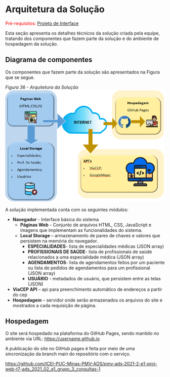 # Arquitetura da Solução

<span style="color:red">Pré-requisitos: <a href="3-Projeto de Interface.md"> Projeto de Interface</a></span>

Esta seção apresenta os detalhes técnicos da solução criada pela equipe, tratando dos componentes que fazem parte da solução e do ambiente de hospedagem da solução.

## Diagrama de componentes

Os componentes que fazem parte da solução são apresentados na Figura que se segue.

*Figura 36 - Arquitetura da Solução*
![Figura36-Arquitetura-da-solução](img/Figura36-Arquitetura-da-solucao.png)

A solução implementada conta com os seguintes módulos:
- **Navegador** - Interface básica do sistema 
  -	**Páginas Web** - Conjunto de arquivos HTML, CSS, JavaScript e imagens que implementam as funcionalidades do sistema.
  - **Local Storage** – armazenamento de pares de chaves e valores que persistem na memória do navegador.
    - **ESPECIALIDADES**- lista de especialidades médicas (JSON array)
    -	**PROFISSIONAIS DE SAÚDE**- lista de profissionais de saúde relacionados a uma especialidade médica (JSON array)
    -	**AGENDAMENTOS**- lista de agendamentos feitos por um paciente ou lista de pedidos de agendamentos para um profissional (JSON array)
    -	**USUÁRIO** - metadados de usuário, que persistem entre as telas (JSON)
- **ViaCEP API** – api para preenchimento automático de endereços a partir do cep
-	**Hospedagem** – servidor onde serão armazenados os arquivos do site e mostrados a cada requisição de página.

## Hospedagem

O site será hospedado na plataforma do GitHub Pages, sendo mantido no ambiente via URL:
https://username.github.io
 
A publicação do site no GitHub pages é feita por meio de uma sincronização da branch main do repositório com o serviço.
 
https://github.com/ICEI-PUC-Minas-PMV-ADS/pmv-ads-2021-2-e1-proj-web-t7-ads_2021_02_e1_grupo_3_consultas-1

